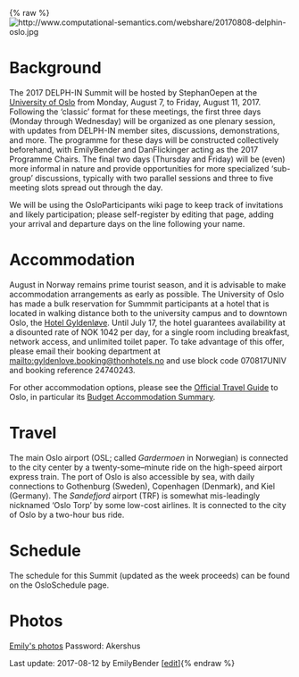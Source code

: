{% raw %}<img src="http://www.computational-semantics.com/webshare/20170808-delphin-oslo.jpg" title="http://www.computational-semantics.com/webshare/20170808-delphin-oslo.jpg" class="external_image" alt="http://www.computational-semantics.com/webshare/20170808-delphin-oslo.jpg" />


# Background

The 2017 DELPH-IN Summit will be hosted by StephanOepen
at the [University of
Oslo](http://www.mn.uio.no/ifi/english/about/getting-around/) from
Monday, August 7, to Friday, August 11, 2017. Following the ‘classic’
format for these meetings, the first three days (Monday through
Wednesday) will be organized as one plenary session, with updates from
DELPH-IN member sites, discussions, demonstrations, and more. The
programme for these days will be constructed
collectively beforehand, with EmilyBender and
DanFlickinger acting as the 2017 Programme Chairs. The
final two days (Thursday and Friday) will be (even) more informal in
nature and provide opportunities for more specialized ‘sub-group’
discussions, typically with two parallel sessions and three to five
meeting slots spread out through the day.

We will be using the OsloParticipants wiki page to
keep track of invitations and likely participation; please self-register
by editing that page, adding your arrival and departure days on the line
following your name.

# Accommodation

August in Norway remains prime tourist season, and it is advisable to
make accommodation arrangements as early as possible. The University of
Oslo has made a bulk reservation for Summmit participants at a hotel
that is located in walking distance both to the university campus and to
downtown Oslo, the [Hotel
Gyldenløve](https://www.thonhotels.com/our-hotels/norway/oslo/thon-hotel-gyldenlove/).
Until July 17, the hotel guarantees availability at a disounted rate of
NOK 1042 per day, for a single room including breakfast, network access,
and unlimited toilet paper. To take advantage of this offer, please
email their booking department at <mailto:gyldenlove.booking@thonhotels.no> and
use block code 070817UNIV and booking reference 24740243.

For other accommodation options, please see the [Official Travel
Guide](https://www.visitoslo.com/en/) to Oslo, in particular its [Budget
Accommodation
Summary](https://www.visitoslo.com/en/your-oslo/on-a-budget/accommodation/).

# Travel

The main Oslo airport (OSL; called *Gardermoen* in Norwegian) is
connected to the city center by a twenty-some–minute ride on the
high-speed airport express train. The port of Oslo is also accessible by
sea, with daily connections to Gothenburg (Sweden), Copenhagen
(Denmark), and Kiel (Germany). The *Sandefjord* airport (TRF) is
somewhat mis-leadingly nicknamed ‘Oslo Torp’ by some low-cost airlines.
It is connected to the city of Oslo by a two-hour bus ride.

# Schedule

The schedule for this Summit (updated as the week proceeds) can be found
on the OsloSchedule page.

# Photos

[Emily's photos](https://erbonzo.smugmug.com/Travel/DELPH-IN-2017/)
Password: Akershus

Last update: 2017-08-12 by EmilyBender [[edit](https://github.com/delph-in/docs/wiki/OsloTop/_edit)]{% endraw %}